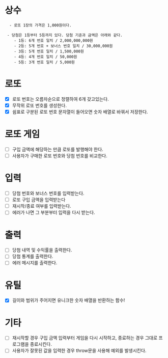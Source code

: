 # 상수

```
  - 로또 1장의 가격은 1,000원이다.
```

```
 - 당첨은 1등부터 5등까지 있다. 당첨 기준과 금액은 아래와 같다.
    - 1등: 6개 번호 일치 / 2,000,000,000원
    - 2등: 5개 번호 + 보너스 번호 일치 / 30,000,000원
    - 3등: 5개 번호 일치 / 1,500,000원
    - 4등: 4개 번호 일치 / 50,000원
    - 5등: 3개 번호 일치 / 5,000원
```

# 로또

- [x] 로또 번호는 오름차순으로 정렬하여 6개 갖고있는다.
- [x] 무작위 로또 번호를 생성한다.
- [x] 쉼표로 구분된 로또 번호 문자열이 들어오면 숫자 배열로 바꿔서 저장한다.

# 로또 게임

- [ ] 구입 금액에 해당하는 만큼 로또를 발행해야 한다.
- [ ] 사용자가 구매한 로또 번호와 당첨 번호를 비교한다.

# 입력

- [ ] 당첨 번호와 보너스 번호를 입력받는다.
- [ ] 로또 구입 금액을 입력받는다
- [ ] 재시작/종료 여부를 입력받는다.
- [ ] 에러가 나면 그 부분부터 입력을 다시 받는다.

# 출력

- [ ] 당첨 내역 및 수익률을 출력한다.
- [ ] 당첨 통계를 출력한다.
- [ ] 에러 메시지를 출력한다.

# 유틸

- [x] 길이와 범위가 주어지면 유니크한 숫자 배열을 반환하는 함수!

# 기타

- [ ] 재시작할 경우 구입 금액 입력부터 게임을 다시 시작하고, 종료하는 경우 그대로 프로그램을 종료시킨다.
- [ ] 사용자가 잘못된 값을 입력한 경우 throw문을 사용해 예외를 발생시킨다.
